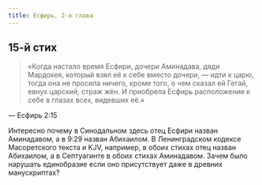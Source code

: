 ```yaml
---
title: Есфирь, 2-я глава
---
```


## 15-й стих

> «Когда настало время Есфири, дочери Аминадава, дяди Мардохея, который взял её
>  к себе вместо дочери, — идти к царю, тогда она не просила ничего, кроме того,
>  о чем сказал ей Гегай, евнух царский, страж жён.
>  И приобрела Есфирь расположение к себе в глазах всех, видевших её.»

— Есфирь 2:15

Интересно почему в Синодальном здесь отец Есфири назван Аминадавом, а в 9:29 назван Абихаилом.
В Ленинградском кодексе Масоретского текста и KJV, например, в обоих стихах отец назван Абихаилом,
а в Септуагинте в обоих стихах Аминадавом. Зачем было нарушать единобразие
если оно присутствует даже в древних манускриптах?

